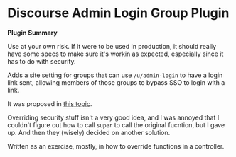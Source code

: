 # **Discourse Admin Login Group** Plugin

**Plugin Summary**

Use at your own risk. If it were to be used in production, it should really have some specs to make sure it's workin as expected, especially since it has to do with security.

Adds a site setting for groups that can use `/u/admin-login` to have a login link sent, allowing members of those groups to bypass SSO to login with a link.

It was proposed in [this topic](https://meta.discourse.org/t/login-for-staff-and-moderators-after-enabling-sso/327685). 

Overriding security stuff isn't a very good idea, and I was annoyed that I couldn't figure
out how to call `super` to call the original fucntion, but I gave up. And then they (wisely)
decided on another solution.

Written as an exercise, mostly, in how to override functions in a controller. 


